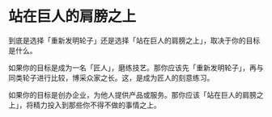 
# 站在巨人的肩膀之上

到底是选择「重新发明轮子」还是选择「站在巨人的肩膀之上」，取决于你的目标是什么。

如果你的目标是成为一名「匠人」，磨练技艺。那你应该先「重新发明轮子」，再与同类轮子进行比较，博采众家之长。这，是成为匠人的刻意练习。

如果你的目标是创办企业，为他人提供产品或服务。那你应该「站在巨人的肩膀之上」，将精力投入到那些你不得不做的事情之上。

